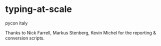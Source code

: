 # typing-at-scale
pycon italy 

Thanks to Nick Farrell, Markus Stenberg, Kevin Michel for the reporting & conversion scripts.
